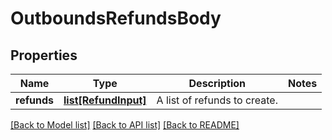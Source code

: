 # OutboundsRefundsBody

## Properties
Name | Type | Description | Notes
------------ | ------------- | ------------- | -------------
**refunds** | [**list[RefundInput]**](RefundInput.md) | A list of refunds to create. | 

[[Back to Model list]](../README.md#documentation-for-models) [[Back to API list]](../README.md#documentation-for-api-endpoints) [[Back to README]](../README.md)

